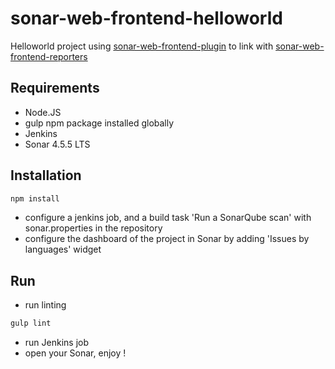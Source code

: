 # sonar-web-frontend-helloworld

Helloworld project using [sonar-web-frontend-plugin](https://github.com/groupe-sii/sonar-web-frontend-plugin) to link with [sonar-web-frontend-reporters](https://github.com/groupe-sii/sonar-web-frontend-reporters)

## Requirements

- Node.JS
- gulp npm package installed globally
- Jenkins
- Sonar 4.5.5 LTS

## Installation

```Javascript
npm install
```

- configure a jenkins job, and a build task 'Run a SonarQube scan' with sonar.properties in the repository
- configure the dashboard of the project in Sonar by adding 'Issues by languages' widget

## Run

- run linting

```Javascript
gulp lint
```

- run Jenkins job
- open your Sonar, enjoy !
